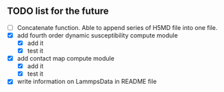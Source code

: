 ## TODO list for the future

- [ ] Concatenate function. Able to append series of H5MD file into one file.
- [X] add fourth order dynamic susceptibility compute module
    - [X] add it
    - [X] test it
- [X] add contact map compute module
    - [X] add it
    - [X] test it
- [X] write information on LammpsData in README file
